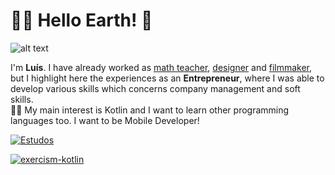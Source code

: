 # 👨‍🚀 Hello Earth! 👋 

![alt text](https://media1.tenor.com/images/54d68b1898cdf8cc7b32a9492a8e5f98/tenor.gif?itemid=17168868 "Logo Title Text 1")


I'm **Luís**. I have already worked as <u>math teacher</u>, <u>designer</u> and <u>filmmaker</u>, but I highlight here the experiences as an <b>Entrepreneur</b>, where I was able to develop various skills which concerns company management and soft skills.
<br>
👨‍💻 My main interest is Kotlin and I want to learn other programming languages too. I want to be Mobile Developer! 

[![Estudos](https://github-readme-stats.vercel.app/api/pin/?username=luishads&repo=Estudo-sobre-kotlin)](https://github.com/luishads/Estudo-sobre-kotlin)

[![exercism-kotlin](https://github-readme-stats.vercel.app/api/pin/?username=luishads&repo=exercism-kotlin)](https://github.com/luishads/exercism-kotlin)


